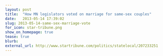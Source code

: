 ```yaml
---
layout: post
title:  "How MN legislators voted on marriage for same-sex couples"
date:   2013-05-14 17:39:02
slug: 2013-05-14-same-sex-marriage-vote
for_icon: star-tribune.png
show_on_homepage: true
tease: true
blurb:
external_url: http://www.startribune.com/politics/statelocal/207233251.html
---
```



